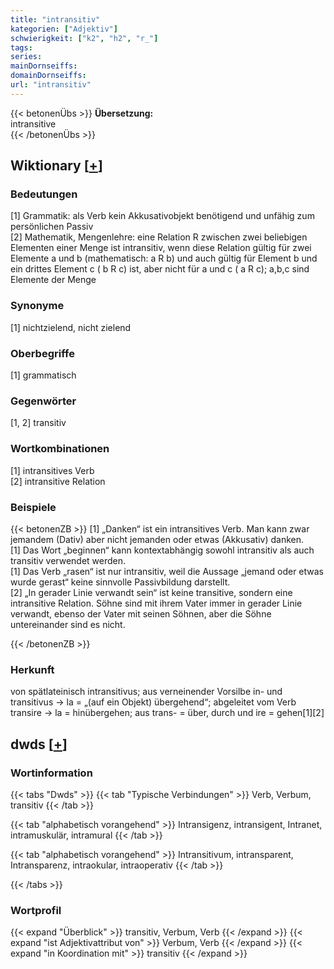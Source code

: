 ```yaml
---
title: "intransitiv"
kategorien: ["Adjektiv"]
schwierigkeit: ["k2", "h2", "r_"]
tags:
series:
mainDornseiffs:
domainDornseiffs:
url: "intransitiv"
---
```


{{< betonenÜbs >}}
**Übersetzung:**  
intransitive  
{{< /betonenÜbs >}}

## Wiktionary [[+](https://de.wiktionary.org/wiki/intransitiv)]

### Bedeutungen
[1] Grammatik: als Verb kein Akkusativobjekt benötigend und unfähig zum persönlichen Passiv  
[2] Mathematik, Mengenlehre: eine Relation R zwischen zwei beliebigen Elementen einer Menge ist intransitiv, wenn diese Relation gültig für zwei Elemente a und b (mathematisch: a R b) und auch gültig für Element b und ein drittes Element c ( b R c) ist, aber  nicht  für a und c ( a R c); a,b,c sind Elemente der Menge  

### Synonyme
[1] nichtzielend, nicht zielend  

### Oberbegriffe
[1] grammatisch  

### Gegenwörter
[1, 2] transitiv  

### Wortkombinationen
[1] intransitives Verb  
[2] intransitive Relation  

### Beispiele
{{< betonenZB >}}
[1] „Danken“ ist ein intransitives Verb. Man kann zwar jemandem (Dativ) aber nicht jemanden oder etwas (Akkusativ) danken.  
[1] Das Wort „beginnen“ kann kontextabhängig sowohl intransitiv als auch transitiv verwendet werden.  
[1] Das Verb „rasen“ ist nur intransitiv, weil die Aussage „jemand oder etwas wurde gerast“ keine sinnvolle Passivbildung darstellt.  
[2] „In gerader Linie verwandt sein“ ist keine transitive, sondern eine intransitive Relation. Söhne sind mit ihrem Vater immer in gerader Linie verwandt, ebenso der Vater mit seinen Söhnen, aber die Söhne untereinander sind es nicht.  

{{< /betonenZB >}}
### Herkunft
von spätlateinisch intransitivus; aus verneinender Vorsilbe in- und transitivus → la = „(auf ein Objekt) übergehend“; abgeleitet vom Verb transire → la = hinübergehen; aus trans- = über, durch und ire = gehen[1][2]  



## dwds [[+](https://www.dwds.de/wb/intransitiv)]

### Wortinformation
{{< tabs "Dwds" >}}
{{< tab "Typische Verbindungen" >}}
Verb, Verbum, transitiv
{{< /tab >}}

{{< tab "alphabetisch vorangehend" >}}
Intransigenz, intransigent, Intranet, intramuskulär, intramural
{{< /tab >}}

{{< tab "alphabetisch vorangehend" >}}
Intransitivum, intransparent, Intransparenz, intraokular, intraoperativ
{{< /tab >}}

{{< /tabs >}}

### Wortprofil
{{< expand "Überblick" >}} transitiv, Verbum, Verb {{< /expand >}}
{{< expand "ist Adjektivattribut von" >}} Verbum, Verb {{< /expand >}}
{{< expand "in Koordination mit" >}} transitiv {{< /expand >}}

